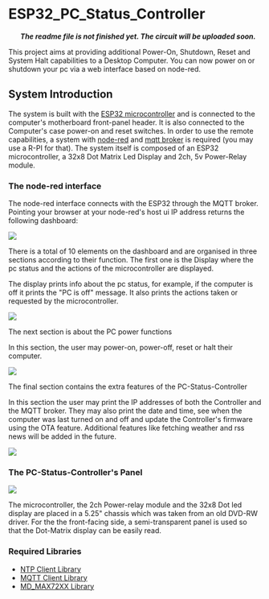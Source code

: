 <h1>ESP32_PC_Status_Controller</h1>
<b><ul><i>The readme file is not finished yet. The circuit will be uploaded soon.</i></ul></b>

This project aims at providing additional Power-On, Shutdown, Reset and System Halt capabilities to a Desktop Computer. You can now power on or shutdown your pc via a web interface based on node-red.

<h2>System Introduction</h2>
<p>The system is built with the <a href="https://www.espressif.com/en/products/hardware/esp32/overview">ESP32 microcontroller</a> and is connected to the computer's motherboard front-panel header. It is also connected to the Computer's case power-on and reset switches. In order to use the remote capabilities, a system with <a href="https://nodered.org/">node-red</a> and <a href="https://mqtt.org/">mqtt broker</a> is required (you may use a R-PI for that). The system itself is composed of an ESP32 microcontroller, a 32x8 Dot Matrix Led Display and 2ch, 5v Power-Relay module.</p> 

<h3>The node-red interface</h3>
<p>The node-red interface connects with the ESP32 through the MQTT broker. Pointing your browser at your node-red's host ui IP address returns the following dashboard:</p>
<img src="https://user-images.githubusercontent.com/11696874/79850830-2164a600-83cd-11ea-9094-877fbcbbf44c.png">
<p>There is a total of 10 elements on the dashboard and are organised in three sections according to their function. The first one is the Display where the pc status and the actions of the microcontroller are displayed.</p>
<p>The display prints info about the pc status, for example, if the computer is off it prints the "PC is off" message. It also prints the actions taken or requested by the microcontroller.</p>
<img src="https://user-images.githubusercontent.com/11696874/79852466-5d006f80-83cf-11ea-9b57-7f895436ae4e.png">

<p>The next section is about the PC power functions</p>
<p>In this section, the user may power-on, power-off, reset or halt their computer.</p>
<img src="https://user-images.githubusercontent.com/11696874/79852846-e7e16a00-83cf-11ea-8e07-f7e3cc70c120.png">

<p>The final section contains the extra features of the PC-Status-Controller</p>
<p>In this section the user may print the IP addresses of both the Controller and the MQTT broker. They may also print the date and time, see when the computer was last turned on and off and update the Controller's firmware using the OTA feature. Additional features like fetching weather and rss news will be added in the future.</p> 
<img src="https://user-images.githubusercontent.com/11696874/79853047-37c03100-83d0-11ea-8592-7ca45eac81d7.png">

<h3>The PC-Status-Controller's Panel</h3>
<img src="https://user-images.githubusercontent.com/11696874/79854757-9686aa00-83d2-11ea-97d3-a9d5dd22a247.jpg">
<p>The microcontroller, the 2ch Power-relay module and the 32x8 Dot led display are placed in a 5.25" chassis which was taken from an old DVD-RW driver. For the the front-facing side, a semi-transparent panel is used so that the Dot-Matrix display can be easily read.</p>


<h3>Required Libraries</h3>
<ul>
  <li><a href="https://github.com/arduino-libraries/NTPClient">NTP Client Library</a>
  <li><a href="https://github.com/knolleary/pubsubclient">MQTT Client Library</a>
  <li><a href="https://github.com/MajicDesigns/MD_MAX72XX">MD_MAX72XX Library</a>
  
</ul>
